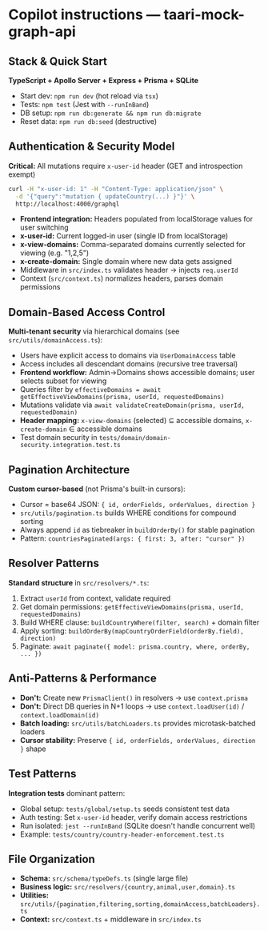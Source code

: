 # Copilot instructions — taari-mock-graph-api

## Stack & Quick Start
**TypeScript + Apollo Server + Express + Prisma + SQLite**
- Start dev: `npm run dev` (hot reload via `tsx`)
- Tests: `npm test` (Jest with `--runInBand`)
- DB setup: `npm run db:generate && npm run db:migrate`
- Reset data: `npm run db:seed` (destructive)

## Authentication & Security Model
**Critical:** All mutations require `x-user-id` header (GET and introspection exempt)
```bash
curl -H "x-user-id: 1" -H "Content-Type: application/json" \
  -d '{"query":"mutation { updateCountry(...) }"}' \
  http://localhost:4000/graphql
```
- **Frontend integration:** Headers populated from localStorage values for user switching
- **x-user-id:** Current logged-in user (single ID from localStorage)
- **x-view-domains:** Comma-separated domains currently selected for viewing (e.g. "1,2,5")
- **x-create-domain:** Single domain where new data gets assigned
- Middleware in `src/index.ts` validates header → injects `req.userId`
- Context (`src/context.ts`) normalizes headers, parses domain permissions

## Domain-Based Access Control
**Multi-tenant security** via hierarchical domains (see `src/utils/domainAccess.ts`):
- Users have explicit access to domains via `UserDomainAccess` table
- Access includes all descendant domains (recursive tree traversal)
- **Frontend workflow:** Admin→Domains shows accessible domains; user selects subset for viewing
- Queries filter by `effectiveDomains = await getEffectiveViewDomains(prisma, userId, requestedDomains)`
- Mutations validate via `await validateCreateDomain(prisma, userId, requestedDomain)`
- **Header mapping:** `x-view-domains` (selected) ⊆ accessible domains, `x-create-domain` ∈ accessible domains
- Test domain security in `tests/domain/domain-security.integration.test.ts`

## Pagination Architecture
**Custom cursor-based** (not Prisma's built-in cursors):
- Cursor = base64 JSON: `{ id, orderFields, orderValues, direction }`
- `src/utils/pagination.ts` builds WHERE conditions for compound sorting
- Always append `id` as tiebreaker in `buildOrderBy()` for stable pagination
- Pattern: `countriesPaginated(args: { first: 3, after: "cursor" })`

## Resolver Patterns
**Standard structure** in `src/resolvers/*.ts`:
1. Extract `userId` from context, validate required
2. Get domain permissions: `getEffectiveViewDomains(prisma, userId, requestedDomains)`
3. Build WHERE clause: `buildCountryWhere(filter, search)` + domain filter
4. Apply sorting: `buildOrderBy(mapCountryOrderField(orderBy.field), direction)`
5. Paginate: `await paginate({ model: prisma.country, where, orderBy, ... })`

## Anti-Patterns & Performance
- **Don't:** Create new `PrismaClient()` in resolvers → use `context.prisma`
- **Don't:** Direct DB queries in N+1 loops → use `context.loadUser(id)` / `context.loadDomain(id)`
- **Batch loading:** `src/utils/batchLoaders.ts` provides microtask-batched loaders
- **Cursor stability:** Preserve `{ id, orderFields, orderValues, direction }` shape

## Test Patterns
**Integration tests** dominant pattern:
- Global setup: `tests/global/setup.ts` seeds consistent test data
- Auth testing: Set `x-user-id` header, verify domain access restrictions
- Run isolated: `jest --runInBand` (SQLite doesn't handle concurrent well)
- Example: `tests/country/country-header-enforcement.test.ts`

## File Organization
- **Schema:** `src/schema/typeDefs.ts` (single large file)
- **Business logic:** `src/resolvers/{country,animal,user,domain}.ts`
- **Utilities:** `src/utils/{pagination,filtering,sorting,domainAccess,batchLoaders}.ts`
- **Context:** `src/context.ts` + middleware in `src/index.ts`
